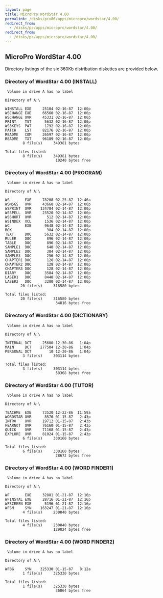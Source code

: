 ```yaml
---
layout: page
title: MicroPro WordStar 4.00
permalink: /disks/pcx86/apps/micropro/wordstar/4.00/
redirect_from:
  - /disks/pc/apps/micropro/wordstar/4.00/
redirect_from:
  - /disks/pc/apps/micropro/wordstar/4.00/
---
```


MicroPro WordStar 4.00
---

Directory listings of the six 360Kb distribution diskettes are provided below.

### Directory of WordStar 4.00 (INSTALL)

	 Volume in drive A has no label

	Directory of A:\

	WINSTALL EXE     25104 02-16-87  12:00p
	WSCHANGE EXE     66560 02-16-87  12:00p
	WSCHANGE OVR     45331 02-16-87  12:00p
	PRINT    TST      5632 02-16-87  12:00p
	WS3KEYS  PAT      1792 02-16-87  12:00p
	PATCH    LST     82176 02-16-87  12:00p
	README   COM     26597 02-16-87  12:00p
	README   TXT     96189 02-16-87  12:00p
	        8 file(s)     349381 bytes

	Total files listed:
	        8 file(s)     349381 bytes
	                       10240 bytes free

### Directory of WordStar 4.00 (PROGRAM)

	 Volume in drive A has no label

	Directory of A:\

	WS       EXE     78208 02-25-87  12:46a
	WSMSGS   OVR     43668 02-14-87  12:00p
	WSPRINT  OVR    134784 02-14-87  12:00p
	WSSPELL  OVR     23520 02-14-87  12:00p
	WSSHORT  OVR       512 02-14-87  12:00p
	WSINDEX  XCL      1536 02-14-87  12:00p
	WC       EXE      9648 02-14-87  12:00p
	BOX                384 02-14-87  12:00p
	TEXT     DOC      5632 02-14-87  12:00p
	RULER    DOC       896 02-14-87  12:00p
	TABLE    DOC       896 02-14-87  12:00p
	SAMPLE1  DOC       640 02-14-87  12:00p
	SAMPLE2  DOC       384 02-14-87  12:00p
	SAMPLE3  DOC       256 02-14-87  12:00p
	CHAPTER1 DOC       128 02-14-87  12:00p
	CHAPTER2 DOC       128 02-14-87  12:00p
	CHAPTER3 DOC       128 02-14-87  12:00p
	DIARY    DOC      3584 02-14-87  12:00p
	LASER1   DOC      8448 02-14-87  12:00p
	LASER2   DOC      3200 02-14-87  12:00p
	       20 file(s)     316580 bytes

	Total files listed:
	       20 file(s)     316580 bytes
	                       34816 bytes free

### Directory of WordStar 4.00 (DICTIONARY)

	 Volume in drive A has no label

	Directory of A:\

	INTERNAL DCT     25600 12-30-86   1:04p
	MAIN     DCT    277504 12-30-86   1:04p
	PERSONAL DCT        10 12-30-86   1:04p
	        3 file(s)     303114 bytes

	Total files listed:
	        3 file(s)     303114 bytes
	                       58368 bytes free

### Directory of WordStar 4.00 (TUTOR)

	 Volume in drive A has no label

	Directory of A:\

	TEACHME  EXE     73520 12-22-86  11:59a
	WORDSTAR OVR      8576 01-15-87   2:43p
	INTRO    OVR     19712 01-15-87   2:43p
	FEARNOT  OVR     76160 01-15-87   2:43p
	QUICK    OVR     71168 01-15-87   2:43p
	EXPLORE  OVR     81024 01-15-87   2:43p
	        6 file(s)     330160 bytes

	Total files listed:
	        6 file(s)     330160 bytes
	                       28672 bytes free

### Directory of WordStar 4.00 (WORD FINDER1)

	 Volume in drive A has no label

	Directory of A:\

	WF       EXE     32881 01-21-87  12:16p
	WFINSTAL EXE     28716 01-21-87  12:16p
	WFSCREEN EXE      5196 01-21-87  12:16p
	WFSM     SYN    163247 01-21-87  12:16p
	        4 file(s)     230040 bytes

	Total files listed:
	        4 file(s)     230040 bytes
	                      129024 bytes free

### Directory of WordStar 4.00 (WORD FINDER2)

	 Volume in drive A has no label

	Directory of A:\

	WFBG     SYN    325330 01-15-87   8:12a
	        1 file(s)     325330 bytes

	Total files listed:
	        1 file(s)     325330 bytes
	                       36864 bytes free
